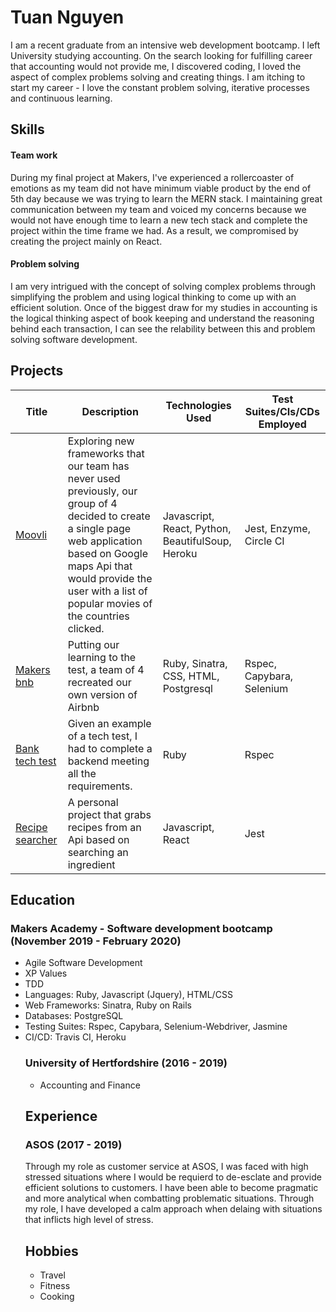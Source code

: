 <h1> Tuan Nguyen </h1>
I am a recent graduate from an intensive web development bootcamp. I left University studying accounting. On the search looking for fulfilling career that accounting would not provide me, I discovered coding, I loved the aspect of complex problems solving and creating things.  I am itching to start my career - I love the constant problem solving, iterative processes and continuous learning.

<h2>
Skills
</h2>

<h4> Team work</h4> 
During my final project at Makers, I've experienced a rollercoaster of emotions as my team did not have minimum viable product by the end of 5th day because we was trying to learn the MERN stack. I maintaining great communication between my team and voiced my concerns because we would not have enough time to learn a new tech stack and complete the project within the time frame we had. As a result, we compromised by creating the project mainly on React. 

<h4> Problem solving</h4>
I am very intrigued with the concept of solving complex problems through simplifying the problem and using logical thinking to come up with an efficient solution. Once of the biggest draw for my studies in accounting is the logical thinking aspect of book keeping and understand the reasoning behind each transaction, I can see the relability between this and problem solving software development. 
</ul>

<h2>
Projects
</h2>

| Title | Description | Technologies Used | Test Suites/CIs/CDs Employed |
|--|--|--|--|
| [Moovli](https://github.com/AndreaDiotallevi/moovli) | Exploring new frameworks that our team has never used previously, our group of 4 decided to create a single page web application based on Google maps Api that would provide the user with a list of popular movies of the countries clicked. | Javascript, React, Python, BeautifulSoup, Heroku | Jest, Enzyme, Circle CI |
| [Makers bnb](https://github.com/ajbacon/makers-bnb) | Putting our learning to the test, a team of 4 recreated our own version of Airbnb | Ruby, Sinatra,  CSS, HTML, Postgresql | Rspec, Capybara, Selenium |
| [Bank tech test](https://github.com/TuanNguyen1010/Bank_test) | Given an example of a tech test, I had to complete a backend meeting all the requirements. | Ruby | Rspec |
| [Recipe searcher](https://github.com/TuanNguyen1010/recipe-searcher) | A personal project that grabs recipes from an Api based on searching an ingredient | Javascript, React | Jest |


<h2>
Education
</h2>
<h3> Makers Academy - Software development bootcamp (November 2019 - February 2020) </h3>
<ul>
<li> Agile Software Development </li>
<li>XP Values</li>
<li>TDD</li>
<li>Languages: Ruby, Javascript (Jquery), HTML/CSS</li>
<li>Web Frameworks: Sinatra, Ruby on Rails</li>
<li>Databases: PostgreSQL</li>
<li>Testing Suites: Rspec, Capybara, Selenium-Webdriver, Jasmine</li>
<li> CI/CD: Travis CI, Heroku</li>


<h3> University of Hertfordshire (2016 - 2019) </h3>
<ul>
<li> Accounting and Finance </li>
</ul>

<h2>Experience</h2>
<h3> ASOS (2017 - 2019) </h3>
Through my role as customer service at ASOS, I was faced with high stressed situations where I would be requierd to de-esclate and provide efficient solutions to customers. I have been able to become pragmatic and more analytical when combatting problematic situations. Through my role, I have developed a calm approach when delaing with situations that inflicts high level of stress.


<h2>Hobbies</h2>
<ul>
<li> Travel </li>
<li> Fitness </li>
<li> Cooking </li>

</ul>
